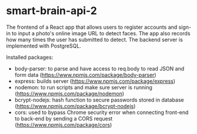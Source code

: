 # smart-brain-api-2

The frontend of a React app that allows users to register accounts and sign-in to input a photo's online image URL to detect faces. The app also records how many times the user has submitted to detect. The backend server is implemented with PostgreSQL.

Installed packages:

- body-parser: to parse and have access to req.body to read JSON and form data (https://www.npmjs.com/package/body-parser)
- express: builds server (https://www.npmjs.com/package/express)
- nodemon: to run scripts and make sure server is running (https://www.npmjs.com/package/nodemon)
- bcrypt-nodejs: hash function to secure passwords stored in database (https://www.npmjs.com/package/bcrypt-nodejs)
- cors: used to bypass Chrome security error when connecting front-end to back-end by sending a CORS request (https://www.npmjs.com/package/cors)